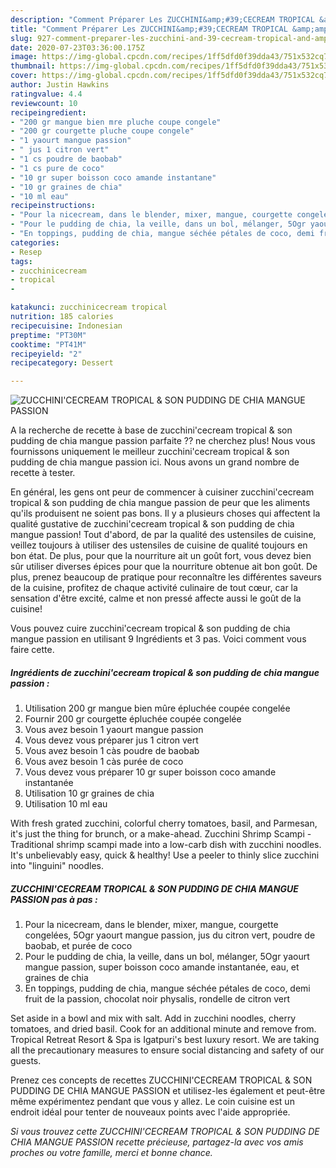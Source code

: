 ```yaml
---
description: "Comment Préparer Les ZUCCHINI&amp;#39;CECREAM TROPICAL &amp;amp; SON PUDDING DE CHIA MANGUE PASSION"
title: "Comment Préparer Les ZUCCHINI&amp;#39;CECREAM TROPICAL &amp;amp; SON PUDDING DE CHIA MANGUE PASSION"
slug: 927-comment-preparer-les-zucchini-and-39-cecream-tropical-and-amp-son-pudding-de-chia-mangue-passion
date: 2020-07-23T03:36:00.175Z
image: https://img-global.cpcdn.com/recipes/1ff5dfd0f39dda43/751x532cq70/zucchinicecream-tropical-son-pudding-de-chia-mangue-passion-photo-principale-de-la-recette.jpg
thumbnail: https://img-global.cpcdn.com/recipes/1ff5dfd0f39dda43/751x532cq70/zucchinicecream-tropical-son-pudding-de-chia-mangue-passion-photo-principale-de-la-recette.jpg
cover: https://img-global.cpcdn.com/recipes/1ff5dfd0f39dda43/751x532cq70/zucchinicecream-tropical-son-pudding-de-chia-mangue-passion-photo-principale-de-la-recette.jpg
author: Justin Hawkins
ratingvalue: 4.4
reviewcount: 10
recipeingredient:
- "200 gr mangue bien mre pluche coupe congele"
- "200 gr courgette pluche coupe congele"
- "1 yaourt mangue passion"
- " jus 1 citron vert"
- "1 cs poudre de baobab"
- "1 cs pure de coco"
- "10 gr super boisson coco amande instantane"
- "10 gr graines de chia"
- "10 ml eau"
recipeinstructions:
- "Pour la nicecream, dans le blender, mixer, mangue, courgette congelées, 5Ogr yaourt mangue passion, jus du citron vert, poudre de baobab, et purée de coco"
- "Pour le pudding de chia, la veille, dans un bol, mélanger, 5Ogr yaourt mangue passion, super boisson coco amande instantanée, eau, et graines de chia"
- "En toppings, pudding de chia, mangue séchée pétales de coco, demi fruit de la passion, chocolat noir physalis, rondelle de citron vert"
categories:
- Resep
tags:
- zucchinicecream
- tropical
- 

katakunci: zucchinicecream tropical  
nutrition: 185 calories
recipecuisine: Indonesian
preptime: "PT30M"
cooktime: "PT41M"
recipeyield: "2"
recipecategory: Dessert

---
```



![ZUCCHINI&#39;CECREAM TROPICAL &amp; SON PUDDING DE CHIA MANGUE PASSION](https://img-global.cpcdn.com/recipes/1ff5dfd0f39dda43/751x532cq70/zucchinicecream-tropical-son-pudding-de-chia-mangue-passion-photo-principale-de-la-recette.jpg)

A la recherche de recette à base de zucchini&#39;cecream tropical &amp; son pudding de chia mangue passion parfaite ?? ne cherchez plus! Nous vous fournissons uniquement le meilleur zucchini&#39;cecream tropical &amp; son pudding de chia mangue passion ici. Nous avons un grand nombre de recette à tester.

En général, les gens ont peur de commencer à cuisiner zucchini&#39;cecream tropical &amp; son pudding de chia mangue passion de peur que les aliments qu'ils produisent ne soient pas bons. Il y a plusieurs choses qui affectent la qualité gustative de zucchini&#39;cecream tropical &amp; son pudding de chia mangue passion! Tout d'abord, de par la qualité des ustensiles de cuisine, veillez toujours à utiliser des ustensiles de cuisine de qualité toujours en bon état. De plus, pour que la nourriture ait un goût fort, vous devez bien sûr utiliser diverses épices pour que la nourriture obtenue ait bon goût. De plus, prenez beaucoup de pratique pour reconnaître les différentes saveurs de la cuisine, profitez de chaque activité culinaire de tout cœur, car la sensation d'être excité, calme et non pressé affecte aussi le goût de la cuisine!

<!--inarticleads1-->

Vous pouvez cuire zucchini&#39;cecream tropical &amp; son pudding de chia mangue passion en utilisant 9 Ingrédients et 3 pas. Voici comment vous faire cette.

##### Ingrédients de zucchini&#39;cecream tropical &amp; son pudding de chia mangue passion :

1. Utilisation 200 gr mangue bien mûre épluchée coupée congelée
1. Fournir 200 gr courgette épluchée coupée congelée
1. Vous avez besoin 1 yaourt mangue passion
1. Vous devez vous préparer  jus 1 citron vert
1. Vous avez besoin 1 càs poudre de baobab
1. Vous avez besoin 1 càs purée de coco
1. Vous devez vous préparer 10 gr super boisson coco amande instantanée
1. Utilisation 10 gr graines de chia
1. Utilisation 10 ml eau


With fresh grated zucchini, colorful cherry tomatoes, basil, and Parmesan, it&#39;s just the thing for brunch, or a make-ahead. Zucchini Shrimp Scampi - Traditional shrimp scampi made into a low-carb dish with zucchini noodles. It&#39;s unbelievably easy, quick &amp; healthy! Use a peeler to thinly slice zucchini into &#34;linguini&#34; noodles. 

<!--inarticleads2-->

##### ZUCCHINI&#39;CECREAM TROPICAL &amp; SON PUDDING DE CHIA MANGUE PASSION pas à pas :

1. Pour la nicecream, dans le blender, mixer, mangue, courgette congelées, 5Ogr yaourt mangue passion, jus du citron vert, poudre de baobab, et purée de coco
1. Pour le pudding de chia, la veille, dans un bol, mélanger, 5Ogr yaourt mangue passion, super boisson coco amande instantanée, eau, et graines de chia
1. En toppings, pudding de chia, mangue séchée pétales de coco, demi fruit de la passion, chocolat noir physalis, rondelle de citron vert


Set aside in a bowl and mix with salt. Add in zucchini noodles, cherry tomatoes, and dried basil. Cook for an additional minute and remove from. Tropical Retreat Resort &amp; Spa is Igatpuri&#39;s best luxury resort. We are taking all the precautionary measures to ensure social distancing and safety of our guests. 

<!--inarticleads1-->

<p>
Prenez ces concepts de recettes ZUCCHINI&#39;CECREAM TROPICAL &amp; SON PUDDING DE CHIA MANGUE PASSION et utilisez-les également et peut-être même expérimentez pendant que vous y allez. Le coin cuisine est un endroit idéal pour tenter de nouveaux points avec l'aide appropriée.
</p>

<p>
<i>Si vous trouvez cette ZUCCHINI&#39;CECREAM TROPICAL &amp; SON PUDDING DE CHIA MANGUE PASSION recette précieuse, partagez-la avec vos amis proches ou votre famille, merci et bonne chance.</i>
</p>
